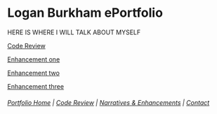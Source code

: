 # Logan Burkham ePortfolio 

HERE IS WHERE I WILL TALK ABOUT MYSELF

[Code Review](./code_review.md)

[Enhancement one](./enhancement_narrative_one.md)

[Enhancement two](./ebsco_access_logs_SNHU_Module_4)

[Enhancement three](./ebsco_access_logs_SNHU_Module_5)

###### [Portfolio Home](./README.md) | [Code Review](./code_review.md) | [Narratives & Enhancements](./narratives_and_enhancements_lander.md) | [Contact](./contact_me.md)
